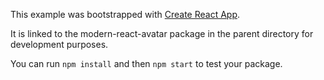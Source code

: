 This example was bootstrapped with [Create React App](https://github.com/facebook/create-react-app).

It is linked to the modern-react-avatar package in the parent directory for development purposes.

You can run `npm install` and then `npm start` to test your package.
